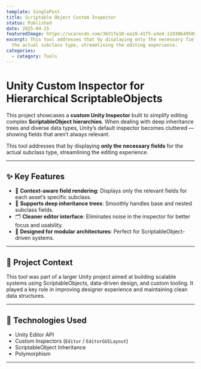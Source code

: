 ```yaml
---
template: SinglePost
title: Scriptable Object Custom Inspector
status: Published
date: 2025-04-15
featuredImage: https://ucarecdn.com/3631fe18-ea18-41f5-a3ed-119386495008/
excerpt: This tool addresses that by displaying only the necessary fields for
  the actual subclass type, streamlining the editing experience.
categories:
  - category: Tools
---
```

# Unity Custom Inspector for Hierarchical ScriptableObjects

This project showcases a **custom Unity Inspector** built to simplify editing complex **ScriptableObject hierarchies**. When dealing with deep inheritance trees and diverse data types, Unity’s default inspector becomes cluttered — showing fields that aren’t always relevant.

This tool addresses that by displaying **only the necessary fields** for the actual subclass type, streamlining the editing experience.

---

## ✨ Key Features

- 🎯 **Context-aware field rendering**: Displays only the relevant fields for each asset’s specific subclass.
- 🧱 **Supports deep inheritance trees**: Smoothly handles base and nested subclass fields.
- 🗂️ **Cleaner editor interface**: Eliminates noise in the inspector for better focus and usability.
- 🧩 **Designed for modular architectures**: Perfect for ScriptableObject-driven systems.

---

## 📂 Project Context

This tool was part of a larger Unity project aimed at building scalable systems using ScriptableObjects, data-driven design, and custom tooling. It played a key role in improving designer experience and maintaining clean data structures.

---

## 🔧 Technologies Used

- Unity Editor API
- Custom Inspectors (`Editor` / `EditorGUILayout`)
- ScriptableObject Inheritance
- Polymorphism

---

